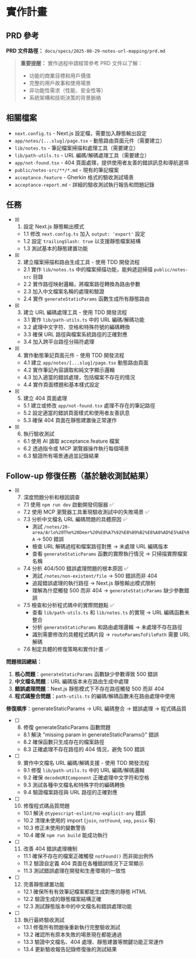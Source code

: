 # 實作計畫

## PRD 參考

**PRD 文件路徑：** `docs/specs/2025-08-29-notes-url-mapping/prd.md`

> **重要提醒：** 實作過程中請經常參考 PRD 文件以了解：
>
> - 功能的商業目標和用戶價值
> - 完整的用戶故事和使用場景
> - 非功能性需求（性能、安全性等）
> - 系統架構和技術決策的背景脈絡

## 相關檔案

- `next.config.ts` - Next.js 設定檔，需要加入靜態輸出設定
- `app/notes/[...slug]/page.tsx` - 動態路由頁面元件（需要建立）
- `lib/notes.ts` - 筆記檔案掃描和處理工具（需要建立）
- `lib/path-utils.ts` - URL 編碼/解碼處理工具（需要建立）
- `app/not-found.tsx` - 404 頁面處理，提供使用者友善的錯誤訊息和導航選項
- `public/notes-src/**/*.md` - 現有的筆記檔案
- `acceptance.feature` - Gherkin 格式的驗收測試場景
- `acceptance-report.md` - 詳細的驗收測試執行報告和問題記錄

## 任務

- [x] 1. 設定 Next.js 靜態輸出模式
  - 1.1 修改 `next.config.ts` 加入 `output: 'export'` 設定
  - 1.2 設定 `trailingSlash: true` 以支援靜態檔案結構
  - 1.3 測試基本的靜態建置功能

- [x] 2. 建立檔案掃描和路由生成工具 - 使用 TDD 開發流程
  - 2.1 實作 `lib/notes.ts` 中的檔案掃描功能，能夠遞迴掃描 `public/notes-src` 目錄
  - 2.2 實作路徑映射邏輯，將檔案路徑轉換為路由參數
  - 2.3 加入中文檔案名稱的處理和驗證
  - 2.4 實作 `generateStaticParams` 函數生成所有靜態路由

- [x] 3. 建立 URL 編碼處理工具 - 使用 TDD 開發流程
  - 3.1 實作 `lib/path-utils.ts` 中的 URL 編碼/解碼功能
  - 3.2 處理中文字符、空格和特殊符號的編碼轉換
  - 3.3 確保 URL 路徑與檔案系統路徑的正確對應
  - 3.4 加入跨平台路徑分隔符處理

- [x] 4. 實作動態筆記頁面元件 - 使用 TDD 開發流程
  - 4.1 建立 `app/notes/[...slug]/page.tsx` 動態路由頁面
  - 4.2 實作筆記內容讀取和純文字顯示邏輯
  - 4.3 加入適當的錯誤處理，包括檔案不存在的情況
  - 4.4 實作頁面標題和基本樣式設定

- [x] 5. 建立 404 頁面處理
  - 5.1 建立或修改 `app/not-found.tsx` 處理不存在的筆記路徑
  - 5.2 設定適當的錯誤頁面樣式和使用者友善訊息
  - 5.3 確保 404 頁面在靜態建置後正常運作

- [x] 6. 執行驗收測試
  - 6.1 使用 AI 讀取 acceptance.feature 檔案
  - 6.2 透過指令或 MCP 瀏覽器操作執行每個場景
  - 6.3 驗證所有場景通過並記錄結果

## Follow-up 修復任務（基於驗收測試結果）

- [x] 7. 深度問題分析和根因調查
  - 7.1 使用 `npm run dev` 啟動開發伺服器 ✅
  - 7.2 使用 MCP 瀏覽器工具重現驗收測試中的失敗場景 ✅
  - 7.3 分析中文檔名 URL 編碼問題的具體原因 ✅
    - 測試 `/notes/20-area/Arlo%20The%20Deer%20%E8%A7%92%E8%89%B2%E8%A8%AD%E5%AE%9A` → 500 錯誤
    - 檢查 URL 解碼過程和檔案路徑對應 → 未處理 URL 編碼版本
    - 查看 `generateStaticParams` 函數的實際執行情況 → 只掃描實際檔案名稱
  - 7.4 分析 404/500 錯誤處理問題的根本原因 ✅
    - 測試 `/notes/non-existent/file` → 500 錯誤而非 404
    - 追蹤錯誤處理的執行路徑 → Next.js 靜態輸出模式限制
    - 理解為什麼觸發 500 而非 404 → `generateStaticParams` 缺少參數錯誤
  - 7.5 檢查和分析程式碼中的實際問題點 ✅
    - 查看 `lib/path-utils.ts` 和 `lib/notes.ts` 的實現 → URL 編碼函數未整合
    - 分析 `generateStaticParams` 和路由處理邏輯 → 未處理不存在路徑
    - 識別需要修改的具體程式碼片段 → `routeParamsToFilePath` 需要 URL 解碼
  - 7.6 制定具體的修復策略和實作計畫 ✅

**問題根因總結：**
1. **核心問題**：`generateStaticParams` 函數缺少參數導致 500 錯誤
2. **中文檔名問題**：URL 編碼版本未在路由生成中處理
3. **錯誤處理問題**：Next.js 靜態模式下不存在路徑觸發 500 而非 404
4. **程式碼整合問題**：`path-utils.ts` 的編碼/解碼函數未在路由處理中使用

**修復順序**：generateStaticParams → URL 編碼整合 → 錯誤處理 → 程式碼品質

- [ ] 8. 修復 generateStaticParams 函數問題
  - 8.1 解決 "missing param in generateStaticParams()" 錯誤
  - 8.2 確保函數只生成存在的檔案路徑
  - 8.3 正確處理不存在路徑的 404 情況，避免 500 錯誤

- [ ] 9. 實作中文檔名 URL 編碼/解碼支援 - 使用 TDD 開發流程
  - 9.1 修復 `lib/path-utils.ts` 中的 URL 編碼/解碼邏輯
  - 9.2 確保 `decodeURIComponent` 正確處理中文字符和空格
  - 9.3 測試各種中文檔名和特殊字符的編碼轉換
  - 9.4 驗證檔案路徑與 URL 路徑的正確對應

- [ ] 10. 修復程式碼品質問題
  - 10.1 解決 `@typescript-eslint/no-explicit-any` 錯誤
  - 10.2 清理未使用的 import (`join`, `notFound`, `sep`, `posix` 等)
  - 10.3 修正未使用的變數警告
  - 10.4 確保 `npm run build` 能成功執行

- [ ] 11. 改善 404 錯誤處理機制
  - 11.1 確保不存在的檔案正確觸發 `notFound()` 而非拋出例外
  - 11.2 驗證自定義 404 頁面在各種錯誤情況下正常顯示
  - 11.3 測試錯誤處理在開發和生產環境的一致性

- [ ] 12. 完善靜態建置功能
  - 12.1 確保所有有效筆記檔案都能生成對應的靜態 HTML
  - 12.2 驗證生成的靜態檔案結構正確
  - 12.3 測試靜態版本中的中文檔名和錯誤處理功能

- [ ] 13. 執行最終驗收測試
  - 13.1 修復所有問題後重新執行完整驗收測試
  - 13.2 確認所有原本失敗的場景現在都能通過
  - 13.3 驗證中文檔名、404 處理、靜態建置等關鍵功能正常運作
  - 13.4 更新驗收報告記錄修復後的測試結果